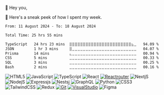 <p>👋 Hey you,</p>
<p>🏴 Here's a sneak peek of how I spent my week.</p>

<!-- <p align="right"> <img src="https://komarev.com/ghpvc/?username=abdullmustyy&label=Profile%20views&color=0e75b6&style=flat" alt="abdullmustyy" /> </p>

- 🔭 I’m currently building **Memeer**

- 🌱 I’m currently learning **Nestjs & GraphQl**

- 👨‍💻 Some of my projects are available at [https://abdullmustyy.netlify.app/](https://abdullmustyy.netlify.app/)

- 💬 Ask me about **React / Next**

- 📫 How to reach me **abdulmusty03@outlook.com**

- ⚡ Fun fact: **I code.** -->

<!-- ### Connect with me:
[![LinkedIn](https://img.shields.io/badge/LinkedIn-%230077B5.svg?style=for-the-badge&logo=linkedin&logoColor=white)](https://linkedin.com/in/abdullmustyy) 
[![Twitter](https://img.shields.io/badge/Twitter-%231DA1F2.svg?style=for-the-badge&logo=Twitter&logoColor=white)](https://twitter.com/abdullmustyy) 
[![Instagram](https://img.shields.io/badge/Instagram-%23E4405F.svg?style=for-the-badge&logo=Instagram&logoColor=white)](https://instagram.com/abdullmustyy) -->

<!--START_SECTION:waka-->

```txt
From: 11 August 2024 - To: 18 August 2024

Total Time: 25 hrs 55 mins

TypeScript   24 hrs 23 mins  ⣿⣿⣿⣿⣿⣿⣿⣿⣿⣿⣿⣿⣿⣿⣿⣿⣿⣿⣿⣿⣿⣿⣿⣦⣀   94.09 %
JSON         1 hr 3 mins     ⣿⣀⣀⣀⣀⣀⣀⣀⣀⣀⣀⣀⣀⣀⣀⣀⣀⣀⣀⣀⣀⣀⣀⣀⣀   04.07 %
Prisma       14 mins         ⣄⣀⣀⣀⣀⣀⣀⣀⣀⣀⣀⣀⣀⣀⣀⣀⣀⣀⣀⣀⣀⣀⣀⣀⣀   00.94 %
CSS          5 mins          ⣀⣀⣀⣀⣀⣀⣀⣀⣀⣀⣀⣀⣀⣀⣀⣀⣀⣀⣀⣀⣀⣀⣀⣀⣀   00.33 %
SQL          3 mins          ⣀⣀⣀⣀⣀⣀⣀⣀⣀⣀⣀⣀⣀⣀⣀⣀⣀⣀⣀⣀⣀⣀⣀⣀⣀   00.25 %
Bash         2 mins          ⣀⣀⣀⣀⣀⣀⣀⣀⣀⣀⣀⣀⣀⣀⣀⣀⣀⣀⣀⣀⣀⣀⣀⣀⣀   00.16 %
```

<!--END_SECTION:waka-->

<!-- ### Languages and Tools:
![HTML5](https://img.shields.io/badge/html5-%23E34F26.svg?style=for-the-badge&logo=html5&logoColor=white)
![JavaScript](https://img.shields.io/badge/javascript-%23323330.svg?style=for-the-badge&logo=javascript&logoColor=%23F7DF1E)
![TypeScript](https://img.shields.io/badge/typescript-%23007ACC.svg?style=for-the-badge&logo=typescript&logoColor=white)
![React](https://img.shields.io/badge/react-%2320232a.svg?style=for-the-badge&logo=react&logoColor=%2361DAFB)
[![Reactrouter](https://img.shields.io/badge/React_Router-CA4245?style=for-the-badge&logo=react-router&logoColor=white)](https://reactrouter.com/en/main)
![NextjS](https://img.shields.io/badge/Next-black?style=for-the-badge&logo=next.js&logoColor=white)
![NodejS](https://img.shields.io/badge/node.js-6DA55F?style=for-the-badge&logo=node.js&logoColor=white)
![Expressjs](https://img.shields.io/badge/express.js-%23404d59.svg?style=for-the-badge&logo=express&logoColor=%2361DAFB)
![Nestsj](https://img.shields.io/badge/NestJS-E0234E?logo=nestjs&logoColor=white&style=for-the-badge)
![GraphQL](https://img.shields.io/badge/GraphQL-E10098?logo=graphql&logoColor=white&style=for-the-badge)
![Python](https://img.shields.io/badge/python-3670A0?style=for-the-badge&logo=python&logoColor=ffdd54)
![CSS3](https://img.shields.io/badge/css3-%231572B6.svg?style=for-the-badge&logo=css3&logoColor=white)
![TailwindCSS](https://img.shields.io/badge/tailwindcss-%2338B2AC.svg?style=for-the-badge&logo=tailwind-css&logoColor=white)
![Redux](https://img.shields.io/badge/redux-%23593d88.svg?style=for-the-badge&logo=redux&logoColor=white)
[![Git](https://img.shields.io/badge/GIT-E44C30?style=for-the-badge&logo=git&logoColor=white)](https://git-scm.com/)
[![VisualStudio](https://img.shields.io/badge/VSCode-0078D4?style=for-the-badge&logo=visual%20studio%20code&logoColor=white)](https://code.visualstudio.com/)
![Figma](https://img.shields.io/badge/figma-%23F24E1E.svg?style=for-the-badge&logo=figma&logoColor=white) -->

![HTML5](https://img.shields.io/badge/html5-%23323330.svg?style=for-the-badge&logo=html5&logoColor=white)
![JavaScript](https://img.shields.io/badge/javascript-%23323330.svg?style=for-the-badge&logo=javascript&logoColor=white)
![TypeScript](https://img.shields.io/badge/typescript-%23323330.svg?style=for-the-badge&logo=typescript&logoColor=white)
![React](https://img.shields.io/badge/react-%23323330.svg?style=for-the-badge&logo=react&logoColor=white)
[![Reactrouter](https://img.shields.io/badge/React_Router-%23323330?style=for-the-badge&logo=react-router&logoColor=white)](https://reactrouter.com/en/main)
![NextjS](https://img.shields.io/badge/Next-%23323330?style=for-the-badge&logo=next.js&logoColor=white)
![NodejS](https://img.shields.io/badge/node.js-%23323330?style=for-the-badge&logo=node.js&logoColor=white)
![Expressjs](https://img.shields.io/badge/express.js-%23323330.svg?style=for-the-badge&logo=express&logoColor=white)
![Nestsj](https://img.shields.io/badge/NestJS-%23323330?logo=nestjs&logoColor=white&style=for-the-badge)
![GraphQL](https://img.shields.io/badge/GraphQL-%23323330?logo=graphql&logoColor=white&style=for-the-badge)
![Python](https://img.shields.io/badge/python-%23323330?style=for-the-badge&logo=python&logoColor=white)
![CSS3](https://img.shields.io/badge/css3-%23323330.svg?style=for-the-badge&logo=css3&logoColor=white)
![TailwindCSS](https://img.shields.io/badge/tailwindcss-%23323330.svg?style=for-the-badge&logo=tailwind-css&logoColor=white)
![Redux](https://img.shields.io/badge/redux-%23323330.svg?style=for-the-badge&logo=redux&logoColor=white)
[![Git](https://img.shields.io/badge/GIT-%23323330?style=for-the-badge&logo=git&logoColor=white)](https://git-scm.com/)
[![VisualStudio](https://img.shields.io/badge/VSCode-%23323330?style=for-the-badge&logo=visual%20studio%20code&logoColor=white)](https://code.visualstudio.com/)
![Figma](https://img.shields.io/badge/figma-%23323330.svg?style=for-the-badge&logo=figma&logoColor=white)

<!-- <img alt="abdullmustyy's Github Stats" src="https://denvercoder1-github-readme-stats.vercel.app/api/?username=abdullmustyy&show_icons=true&include_all_commits=true&count_private=true&theme=github-dark-blue&hide_border=true&bg_color=1F222E&text_color=c9d1d9" height="192px"/>

[![GitHub Streak](http://github-readme-streak-stats.herokuapp.com?user=abdullmustyy&theme=github-dark-blue&hide_border=true&background=1F222E)](https://git.io/streak-stats) -->
